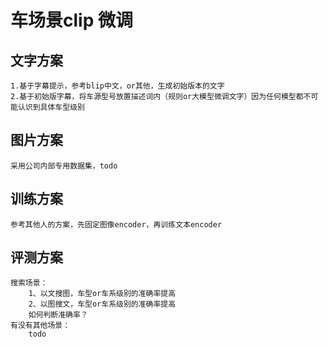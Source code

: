 # 车场景clip 微调

## 文字方案

    1.基于字幕提示，参考blip中文，or其他，生成初始版本的文字
    2.基于初始版字幕，将车源型号放置描述词内（规则or大模型微调文字）因为任何模型都不可能认识到具体车型级别

## 图片方案

    采用公司内部专用数据集，todo

## 训练方案
    参考其他人的方案，先固定图像encoder，再训练文本encoder

## 评测方案
    搜索场景：
        1、以文搜图，车型or车系级别的准确率提高
        2、以图搜文，车型or车系级别的准确率提高
        如何判断准确率？
    有没有其他场景：
        todo
